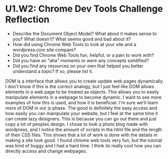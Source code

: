 # U1.W2: Chrome Dev Tools Challenge Reflection

* Describe the Document Object Model? What about it makes sense to you? What doesn't? What seems good and bad about it?
* How did using Chrome Web Tools to look at your site and a wordpress.com site compare?
* Did you find Chrome Web Tools fun, helpful, or a pain to work with?
* Did you have an "aha" moments or were any concepts solidified?
* Did you find any resources on your own that helped you better understand a topic? If so, please list it.

DOM is a interface that allows you to create update web pages dynamically. I don't know if this is the correct analogy, but I just feel like DOM allows elements in a web page to be treated as objects. This allows you to easily manipulate elements in a webpage to become dynamic. I want to see more examples of how this is used, and how it is beneficial. I'm sure we'll learn more of DOM in our js phase. The good is definitely the easy access and how easily you can manipulate your website, but I feel at the same time it can create lazy designers. This is because you can go out there and just copy a lot of peoples design.
I chose to look a photo blog made with wordpress, and I notice the amount of scripts in the html file and the length of their CSS files. This shows that a lot of work is done with the details in making a site look good. I found chrome web tools very fun, but the tutorial was kind of buggy and I had a hard time. I think its really cool how you can directly access and change webpages. 